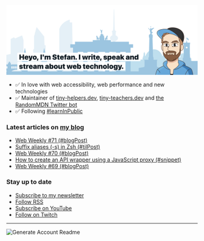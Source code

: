 <img alt="Heyo, I'm Stefan. I write and speak about web technology." src="https://raw.githubusercontent.com/stefanjudis/stefanjudis/main/screenshot.png">

- ✅ In love with web accessibility, web performance and new technologies
- ✅ Maintainer of [tiny-helpers.dev](https://tiny-helpers.dev), [tiny-teachers.dev](https://tiny-teachers.dev/) and [the RandomMDN Twitter bot](https://twitter.com/randomMDN)
- ✅ Following [#learnInPublic](https://www.stefanjudis.com/today-i-learned/)
### Latest articles on [my blog](https://www.stefanjudis.com)

<!-- BLOG-POST-LIST:START -->
- [Web Weekly #71 &lpar;#blogPost&rpar;](https://www.stefanjudis.com/blog/web-weekly-71/)
- [Suffix aliases &lpar;-s&rpar; in Zsh &lpar;#tilPost&rpar;](https://www.stefanjudis.com/today-i-learned/suffix-aliases-in-zsh/)
- [Web Weekly #70 &lpar;#blogPost&rpar;](https://www.stefanjudis.com/blog/web-weekly-70/)
- [How to create an API wrapper using a JavaScript proxy &lpar;#snippet&rpar;](https://www.stefanjudis.com/snippets/how-to-create-an-api-wrapper-using-a-javascript-proxy/)
- [Web Weekly #69 &lpar;#blogPost&rpar;](https://www.stefanjudis.com/blog/web-weekly-69/)
<!-- BLOG-POST-LIST:END -->

### Stay up to date

- [Subscribe to my newsletter](https://www.stefanjudis.com/newsletter/)
- [Follow RSS](https://www.stefanjudis.com/feeds/)
- [Subscribe on YouTube](https://youtube.com/c/stefanjudis)
- [Follow on Twitch](https://www.twitch.tv/stefanjudis)

---

![Generate Account Readme](https://github.com/stefanjudis/stefanjudis/workflows/Generate%20Account%20Readme/badge.svg)
